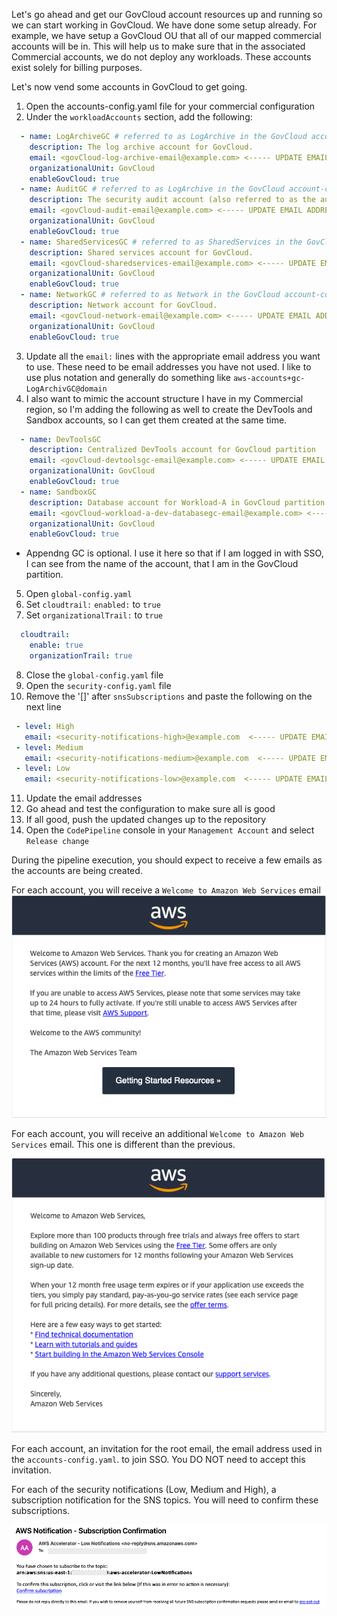 Let's go ahead and get our GovCloud account resources up and running so we can start working in GovCloud.  We have done some
setup already.  For example, we have setup a GovCloud OU that all of our mapped commercial accounts will be in. This will
help us to make sure that in the associated Commercial accounts, we do not deploy any workloads.  These accounts exist
solely for billing purposes.
    
Let's now vend some accounts in GovCloud to get going.

1. Open the accounts-config.yaml file for your commercial configuration
2. Under the `workloadAccounts` section, add the following:

```yaml
  - name: LogArchiveGC # referred to as LogArchive in the GovCloud account-config.yaml
    description: The log archive account for GovCloud.
    email: <govCloud-log-archive-email@example.com> <----- UPDATE EMAIL ADDRESS
    organizationalUnit: GovCloud
    enableGovCloud: true
  - name: AuditGC # referred to as LogArchive in the GovCloud account-config.yaml
    description: The security audit account (also referred to as the audit account) for GovCloud.
    email: <govCloud-audit-email@example.com> <----- UPDATE EMAIL ADDRESS
    organizationalUnit: GovCloud
    enableGovCloud: true
  - name: SharedServicesGC # referred to as SharedServices in the GovCloud account-config.yaml
    description: Shared services account for GovCloud.
    email: <govCloud-sharedservices-email@example.com> <----- UPDATE EMAIL ADDRESS
    organizationalUnit: GovCloud
    enableGovCloud: true
  - name: NetworkGC # referred to as Network in the GovCloud account-config.yaml
    description: Network account for GovCloud.
    email: <govCloud-network-email@example.com> <----- UPDATE EMAIL ADDRESS
    organizationalUnit: GovCloud
    enableGovCloud: true
```

3. Update all the `email:` lines with the appropriate email address you want to use.  These need to be email addresses 
you have not used.  I like to use plus notation and generally do something like `aws-accounts+gc-LogArchivGC@domain`
4. I also want to mimic the account structure I have in my Commercial region, so I'm adding the following as well to create 
the DevTools and Sandbox accounts, so I can get them created at the same time.

```yaml
  - name: DevToolsGC
    description: Centralized DevTools account for GovCloud partition
    email: <govCloud-devtoolsgc-email@example.com> <----- UPDATE EMAIL ADDRESS
    organizationalUnit: GovCloud
    enableGovCloud: true
  - name: SandboxGC
    description: Database account for Workload-A in GovCloud partition
    email: <govCloud-workload-a-dev-databasegc-email@example.com> <----- UPDATE EMAIL ADDRESS
    organizationalUnit: GovCloud
    enableGovCloud: true
```
* Appendng GC is optional. I use it here so that if I am logged in with SSO, I can see from the name of the account, that I 
am in the GovCloud partition.
    
5. Open `global-config.yaml`
6. Set `cloudtrail:` `enabled:` to `true`
7. Set `organizationalTrail:` to `true`

```yaml
  cloudtrail:
    enable: true
    organizationTrail: true
```

8. Close the `global-config.yaml` file
9. Open the `security-config.yaml` file
10. Remove the '[]' after `snsSubscriptions` and paste the following on the next line
```yaml
 - level: High
   email: <security-notifications-high>@example.com  <----- UPDATE EMAIL ADDRESS
 - level: Medium
   email: <security-notifications-medium>@example.com  <----- UPDATE EMAIL ADDRESS
 - level: Low
   email: <security-notifications-low>@example.com  <----- UPDATE EMAIL ADDRESS
```
11. Update the email addresses 
12. Go ahead and test the configuration to make sure all is good
13. If all good, push the updated changes up to the repository
14. Open the `CodePipeline` console in your `Management Account` and select `Release change`

During the pipeline execution, you should expect to receive a few emails as the accounts are being created.

For each account, you will receive a `Welcome to Amazon Web Services` email    
![39-configure-lza.png](images%2F39-configure-lza.png)    
    
For each account, you will receive an additional `Welcome to Amazon Web Services` email.  This one is different than
the previous.

![40-configure-lza.png](images%2F40-configure-lza.png)    
    
For each account, an invitation for the root email, the email address used in the `accounts-config.yaml`. to join SSO.  You
DO NOT need to accept this invitation.  
    
For each of the security notifications (Low, Medium and High), a subscription notification for the SNS topics.   You will 
need to confirm these subscriptions.

![41-configure-lza.png](images%2F41-configure-lza.png)    